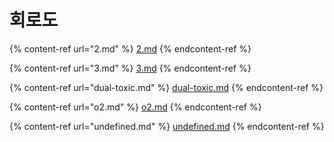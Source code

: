 # 회로도

{% content-ref url="2.md" %}
[2.md](2.md)
{% endcontent-ref %}

{% content-ref url="3.md" %}
[3.md](3.md)
{% endcontent-ref %}

{% content-ref url="dual-toxic.md" %}
[dual-toxic.md](dual-toxic.md)
{% endcontent-ref %}

{% content-ref url="o2.md" %}
[o2.md](o2.md)
{% endcontent-ref %}

{% content-ref url="undefined.md" %}
[undefined.md](undefined.md)
{% endcontent-ref %}





